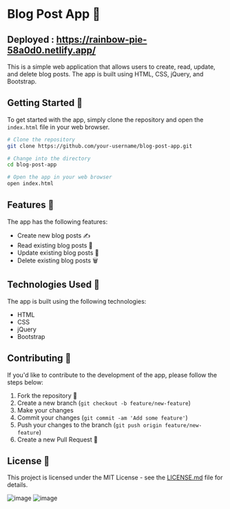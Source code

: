 # Blog Post App 📝
## Deployed : https://rainbow-pie-58a0d0.netlify.app/
This is a simple web application that allows users to create, read, update, and delete blog posts. The app is built using HTML, CSS, jQuery, and Bootstrap.

## Getting Started 🚀

To get started with the app, simply clone the repository and open the `index.html` file in your web browser.

```bash
# Clone the repository
git clone https://github.com/your-username/blog-post-app.git

# Change into the directory
cd blog-post-app

# Open the app in your web browser
open index.html
```

## Features 🌟

The app has the following features:

- Create new blog posts ✍️
- Read existing blog posts 📖
- Update existing blog posts 🔄
- Delete existing blog posts 🗑️

## Technologies Used 🔧

The app is built using the following technologies:

- HTML
- CSS
- jQuery
- Bootstrap

## Contributing 🤝

If you'd like to contribute to the development of the app, please follow the steps below:

1. Fork the repository 🍴
2. Create a new branch (`git checkout -b feature/new-feature`)
3. Make your changes
4. Commit your changes (`git commit -am 'Add some feature'`)
5. Push your changes to the branch (`git push origin feature/new-feature`)
6. Create a new Pull Request 🚪

## License 📜

This project is licensed under the MIT License - see the [LICENSE.md](LICENSE.md) file for details.

![image](https://github.com/ritikZ18/DI_VIP/assets/116812243/815a95dd-d394-4645-b579-11802637fc06)
![image](https://github.com/ritikZ18/DI_VIP/assets/116812243/ceafb33a-ac31-4de8-9127-db854ef3f00d)


